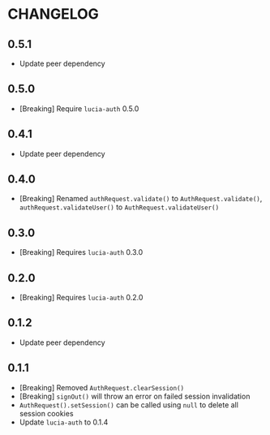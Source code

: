 # CHANGELOG

## 0.5.1

- Update peer dependency

## 0.5.0

- [Breaking] Require `lucia-auth` 0.5.0

## 0.4.1

- Update peer dependency

## 0.4.0

- [Breaking] Renamed `authRequest.validate()` to `AuthRequest.validate()`, `authRequest.validateUser()` to `AuthRequest.validateUser()`

## 0.3.0

- [Breaking] Requires `lucia-auth` 0.3.0

## 0.2.0

- [Breaking] Requires `lucia-auth` 0.2.0

## 0.1.2

- Update peer dependency

## 0.1.1

- [Breaking] Removed `AuthRequest.clearSession()`
- [Breaking] `signOut()` will throw an error on failed session invalidation
- `AuthRequest().setSession()` can be called using `null` to delete all session cookies
- Update `lucia-auth` to 0.1.4
